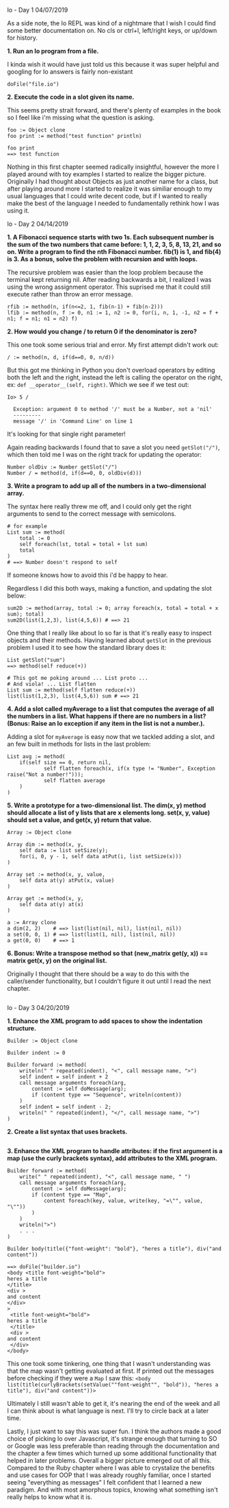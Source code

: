 Io - Day 1
04/07/2019

As a side note, the Io REPL was kind of a nightmare that I wish I could find some better documentation on.  No cls or ctrl+l, left/right keys, or up/down for history.

**1. Run an Io program from a file.**

I kinda wish it would have just told us this because it was super helpful and googling for Io answers is fairly non-existant
```
doFile("file.io")
```

**2. Execute the code in a slot given its name.**

This seems pretty strait forward, and there's plenty of examples in the book so I feel like i'm missing what the question is asking.
```
foo := Object clone
foo print := method("test function" println)

foo print
==> test function
```

Nothing in this first chapter seemed radically insightful, however the more I played around with toy examples I started to realize the bigger picture.  Originally I had thought about Objects as just another name for a class, but after playing around more I started to realize it was similiar enough to my usual languages that I could write decent code, but if I wanted to really make the best of the language I needed to fundamentally rethink how I was using it.


Io - Day 2
04/14/2019

**1. A Fibonacci sequence starts with two 1s. Each subsequent number is the sum of the two numbers that came before: 1, 1, 2, 3, 5, 8, 13, 21, and so on. Write a program to find the nth Fibonacci number. fib(1) is 1, and fib(4) is 3. As a bonus, solve the problem with recursion and with loops.**

The recursive problem was easier than the loop problem because the terminal kept returning nil.  After reading backwards a bit, I realized I was using the wrong assignment operator.  This suprised me that it could still execute rather than throw an error message.
```
rfib := method(n, if(n<=2, 1, fib(n-1) + fib(n-2)))
lfib := method(n, f := 0, n1 := 1, n2 := 0, for(i, n, 1, -1, n2 = f + n1; f = n1; n1 = n2) f)
```

**2.  How would you change / to return 0 if the denominator is zero?**

This one took some serious trial and error.  My first attempt didn't work out:
```
/ := method(n, d, if(d==0, 0, n/d))
```
But this got me thinking in Python you don't overload operators by editing both the left and the right, instead the left is calling the operator on the right, ex: `def __operator__(self, right)`.  Which we see if we test out:
```
Io> 5 /

  Exception: argument 0 to method '/' must be a Number, not a 'nil'
  ---------
  message '/' in 'Command Line' on line 1
```
It's looking for that single right parameter!

Again reading backwards I found that to save a slot you need `getSlot("/")`, which then told me I was on the right track for updating the operator:
```
Number oldDiv := Number getSlot("/")
Number / = method(d, if(d==0, 0, oldDiv(d)))
```

**3. Write a program to add up all of the numbers in a two-dimensional array.**

The syntax here really threw me off, and I could only get the right arguments to send to the correct message with semicolons.  
```
# for example
List sum := method(
    total := 0
    self foreach(lst, total = total + lst sum)
    total
)
# ==> Number doesn't respond to self
```
If someone knows how to avoid this i'd be happy to hear. 

Regardless I did this both ways, making a function, and updating the slot below:
```
sum2D := method(array, total := 0; array foreach(x, total = total + x sum); total)
sum2D(list(1,2,3), list(4,5,6)) # ==> 21
```

One thing that I really like about Io so far is that it's really easy to inspect objects and their methods.  Having learned about `getSlot` in the previous problem I used it to see how the standard library does it:
```
List getSlot("sum")
==> method(self reduce(+))

# This got me poking around ... List proto ...
# And viola! ... List flatten
List sum := method(self flatten reduce(+))
list(list(1,2,3), list(4,5,6)) sum # ==> 21
```

**4. Add a slot called myAverage to a list that computes the average of all the numbers in a list. What happens if there are no numbers in a list? (Bonus: Raise an Io exception if any item in the list is not a number.).**

Adding a slot for `myAverage` is easy now that we tackled adding a slot, and an few built in methods for lists in the last problem:
```
List avg := method(
    if(self size == 0, return nil,
            self flatten foreach(x, if(x type != "Number", Exception raise("Not a number!")));
            self flatten average 
    )
)
```

**5. Write a prototype for a two-dimensional list. The dim(x, y) method should allocate a list of y lists that are x elements long. set(x, y, value) should set a value, and get(x, y)  return that value.**
```
Array := Object clone

Array dim := method(x, y,
    self data := list setSize(y);
    for(i, 0, y - 1, self data atPut(i, list setSize(x)))
)

Array set := method(x, y, value,
    self data at(y) atPut(x, value)
)

Array get := method(x, y,
    self data at(y) at(x)
)

a := Array clone
a dim(2, 2)    # ==> list(list(nil, nil), list(nil, nil))
a set(0, 0, 1) # ==> list(list(1, nil), list(nil, nil))
a get(0, 0)    # ==> 1
```

**6. Bonus: Write a transpose method so that (new_matrix get(y, x)) ==
matrix get(x, y) on the original list.**

Originally I thought that there should be a way to do this with the caller/sender functionality, but I couldn't figure it out until I read the next chapter.

```

```

Io - Day 3
04/20/2019

**1. Enhance the XML program to add spaces to show the indentation structure.**
```
Builder := Object clone

Builder indent := 0

Builder forward := method(
    writeln(" " repeated(indent), "<", call message name, ">")
    self indent = self indent + 2
    call message arguments foreach(arg,
        content := self doMessage(arg);
        if (content type == "Sequence", writeln(content))
    )
    self indent = self indent - 2;
    writeln(" " repeated(indent), "</", call message name, ">")
) 
```

**2. Create a list syntax that uses brackets.**
```
```

**3. Enhance the XML program to handle attributes: if the first argument is a map (use the curly brackets syntax), add attributes to the XML program.**
```
Builder forward := method(
    write(" " repeated(indent), "<", call message name, " ")
    call message arguments foreach(arg,
        content := self doMessage(arg);
        if (content type == "Map", 
            content foreach(key, value, write(key, "=\"", value, "\""))
        )
    )         
    writeln(">") 
    . . .
)

Builder body(title({"font-weight": "bold"}, "heres a title"), div("and content")) 

==> doFile("builder.io")
<body <title font-weight="bold">
heres a title
</title>
<div >
and content
</div>
>
 <title font-weight="bold">
heres a title
 </title>
 <div >
and content
 </div>
</body>
```

This one took some tinkering, one thing that I wasn't understanding was that the map wasn't getting evaluated at first.  If printed out the messages before checking if they were a `Map` I saw this:
`<body list(title(curlyBrackets(setValue(""font-weight"", "bold")), "heres a title"), div("and content"))>`

Ultimately I still wasn't able to get it, it's nearing the end of the week and all I can think about is what language is next.  I'll try to circle back at a later time.

Lastly, I just want to say this was super fun.  I think the authors made a good choice of picking Io over Javascript, it's strange enough that turning to SO or Google was less preferable than reading through the documentation and the chapter a few times which turned up some additional functionality that helped in later problems.  Overall a bigger picture emerged out of all this.  Compared to the Ruby chapter where I was able to crystalize the benefits and use cases for OOP that I was already roughly familiar, once I started seeing "everything as messages" I felt confident that I learned a new paradigm.  And with most amorphous topics, knowing what something isn't really helps to know what it is.